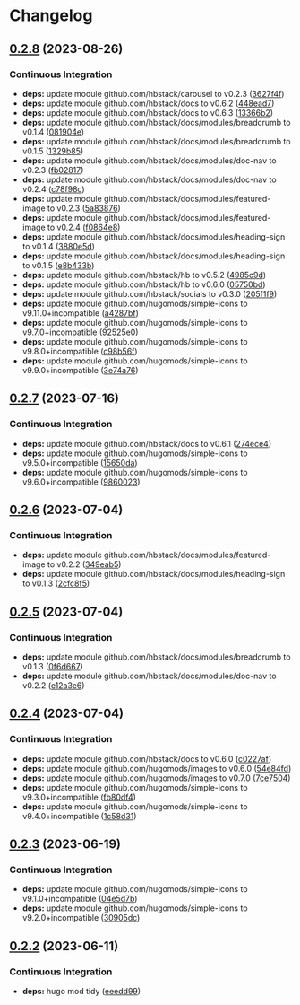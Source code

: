 # Changelog

## [0.2.8](https://github.com/hbstack/meta/compare/docs/v0.2.7...docs/v0.2.8) (2023-08-26)


### Continuous Integration

* **deps:** update module github.com/hbstack/carousel to v0.2.3 ([3627f4f](https://github.com/hbstack/meta/commit/3627f4fab0252378b49ed3bb23d1a42e4fb48ccd))
* **deps:** update module github.com/hbstack/docs to v0.6.2 ([448ead7](https://github.com/hbstack/meta/commit/448ead7b15dd38502371b9da5eb4872c04787769))
* **deps:** update module github.com/hbstack/docs to v0.6.3 ([13366b2](https://github.com/hbstack/meta/commit/13366b27482744d28e7d56f705fbf095d4a09bad))
* **deps:** update module github.com/hbstack/docs/modules/breadcrumb to v0.1.4 ([081904e](https://github.com/hbstack/meta/commit/081904efe1da7e1626b08972bcd10c2449aa2a75))
* **deps:** update module github.com/hbstack/docs/modules/breadcrumb to v0.1.5 ([1329b85](https://github.com/hbstack/meta/commit/1329b85d4c09433a6b42cc087615dce65e41b211))
* **deps:** update module github.com/hbstack/docs/modules/doc-nav to v0.2.3 ([fb02817](https://github.com/hbstack/meta/commit/fb028177ea90bfb7119f445dddcd0febf7f2038d))
* **deps:** update module github.com/hbstack/docs/modules/doc-nav to v0.2.4 ([c78f98c](https://github.com/hbstack/meta/commit/c78f98c0a51057545213908ec5aede4ffbe21c48))
* **deps:** update module github.com/hbstack/docs/modules/featured-image to v0.2.3 ([5a83876](https://github.com/hbstack/meta/commit/5a83876f448748349d33350d987a9f5425f32461))
* **deps:** update module github.com/hbstack/docs/modules/featured-image to v0.2.4 ([f0864e8](https://github.com/hbstack/meta/commit/f0864e87affd9bc15d2ae4409f4e627fc8cea3d6))
* **deps:** update module github.com/hbstack/docs/modules/heading-sign to v0.1.4 ([3880e5d](https://github.com/hbstack/meta/commit/3880e5dd2014640c0d7399adf8b62698353b7e02))
* **deps:** update module github.com/hbstack/docs/modules/heading-sign to v0.1.5 ([e8b433b](https://github.com/hbstack/meta/commit/e8b433b4b18688632276253e4b729f19b4d0975f))
* **deps:** update module github.com/hbstack/hb to v0.5.2 ([4985c9d](https://github.com/hbstack/meta/commit/4985c9d1c532e1fa044d93c38d1ae8e46ee02c6b))
* **deps:** update module github.com/hbstack/hb to v0.6.0 ([05750bd](https://github.com/hbstack/meta/commit/05750bdfd3a86ab2894ffa2a33b0da27136b1d06))
* **deps:** update module github.com/hbstack/socials to v0.3.0 ([205f1f9](https://github.com/hbstack/meta/commit/205f1f9c69325f9646ae551782663158b61a48a9))
* **deps:** update module github.com/hugomods/simple-icons to v9.11.0+incompatible ([a4287bf](https://github.com/hbstack/meta/commit/a4287bfc51e6024010b9e81fea4a52fd6babce1c))
* **deps:** update module github.com/hugomods/simple-icons to v9.7.0+incompatible ([92525e0](https://github.com/hbstack/meta/commit/92525e0937fcef0447b748b8d960d984dcbeace5))
* **deps:** update module github.com/hugomods/simple-icons to v9.8.0+incompatible ([c98b56f](https://github.com/hbstack/meta/commit/c98b56f80fcbc77ca1d8a949fa3a2e2e569dbd47))
* **deps:** update module github.com/hugomods/simple-icons to v9.9.0+incompatible ([3e74a76](https://github.com/hbstack/meta/commit/3e74a76a365cf2e275d445347885600263f24231))

## [0.2.7](https://github.com/hbstack/meta/compare/docs/v0.2.6...docs/v0.2.7) (2023-07-16)


### Continuous Integration

* **deps:** update module github.com/hbstack/docs to v0.6.1 ([274ece4](https://github.com/hbstack/meta/commit/274ece4bcd3efb7cddf29c2872e95686444d4b98))
* **deps:** update module github.com/hugomods/simple-icons to v9.5.0+incompatible ([15650da](https://github.com/hbstack/meta/commit/15650da608e49f1b20635845e2c490964c63d3bf))
* **deps:** update module github.com/hugomods/simple-icons to v9.6.0+incompatible ([9860023](https://github.com/hbstack/meta/commit/986002345a7d120d29495f9069e5d56eef9c7f2d))

## [0.2.6](https://github.com/hbstack/meta/compare/docs/v0.2.5...docs/v0.2.6) (2023-07-04)


### Continuous Integration

* **deps:** update module github.com/hbstack/docs/modules/featured-image to v0.2.2 ([349eab5](https://github.com/hbstack/meta/commit/349eab5113b2492576fbfdddb01c858778db24eb))
* **deps:** update module github.com/hbstack/docs/modules/heading-sign to v0.1.3 ([2cfc8f5](https://github.com/hbstack/meta/commit/2cfc8f57b202f0d6299b972d35d3bc3e7e44e5db))

## [0.2.5](https://github.com/hbstack/meta/compare/docs/v0.2.4...docs/v0.2.5) (2023-07-04)


### Continuous Integration

* **deps:** update module github.com/hbstack/docs/modules/breadcrumb to v0.1.3 ([0f6d667](https://github.com/hbstack/meta/commit/0f6d66714bb7909a856dd1d063d5353f133fb159))
* **deps:** update module github.com/hbstack/docs/modules/doc-nav to v0.2.2 ([e12a3c6](https://github.com/hbstack/meta/commit/e12a3c61527aa34e361cfcdcd96b2bf3a16c5009))

## [0.2.4](https://github.com/hbstack/meta/compare/docs/v0.2.3...docs/v0.2.4) (2023-07-04)


### Continuous Integration

* **deps:** update module github.com/hbstack/docs to v0.6.0 ([c0227af](https://github.com/hbstack/meta/commit/c0227af740e360d93710943702dc70caacf52124))
* **deps:** update module github.com/hugomods/images to v0.6.0 ([54e84fd](https://github.com/hbstack/meta/commit/54e84fd3bc1edcdc097bd04991ea2584ef1baa4f))
* **deps:** update module github.com/hugomods/images to v0.7.0 ([7ce7504](https://github.com/hbstack/meta/commit/7ce7504b4002d042c2a851b3751594d50ab38293))
* **deps:** update module github.com/hugomods/simple-icons to v9.3.0+incompatible ([fb80df4](https://github.com/hbstack/meta/commit/fb80df4f4b530d9296ad86c9f92f57619fb5cd9d))
* **deps:** update module github.com/hugomods/simple-icons to v9.4.0+incompatible ([1c58d31](https://github.com/hbstack/meta/commit/1c58d31254cd1a99061e2c60feaaf2ba281d5bdb))

## [0.2.3](https://github.com/hbstack/meta/compare/docs/v0.2.2...docs/v0.2.3) (2023-06-19)


### Continuous Integration

* **deps:** update module github.com/hugomods/simple-icons to v9.1.0+incompatible ([04e5d7b](https://github.com/hbstack/meta/commit/04e5d7bc37e88a8da449980643d911c0b4bde0bf))
* **deps:** update module github.com/hugomods/simple-icons to v9.2.0+incompatible ([30905dc](https://github.com/hbstack/meta/commit/30905dc14de13798ef0c47d373062a7007072b12))

## [0.2.2](https://github.com/hbstack/meta/compare/docs/v0.2.1...docs/v0.2.2) (2023-06-11)


### Continuous Integration

* **deps:** hugo mod tidy ([eeedd99](https://github.com/hbstack/meta/commit/eeedd9931c9a5169d5e0845036b802400b46fc51))
